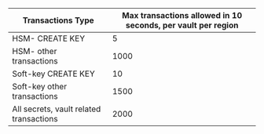 
| Transactions Type | Max transactions allowed in 10 seconds, per vault per region
--- | ---
| HSM- CREATE KEY | 5
| HSM- other transactions | 1000
| Soft-key CREATE KEY | 10
| Soft-key other transactions | 1500
| All secrets, vault related transactions | 2000
 
 
